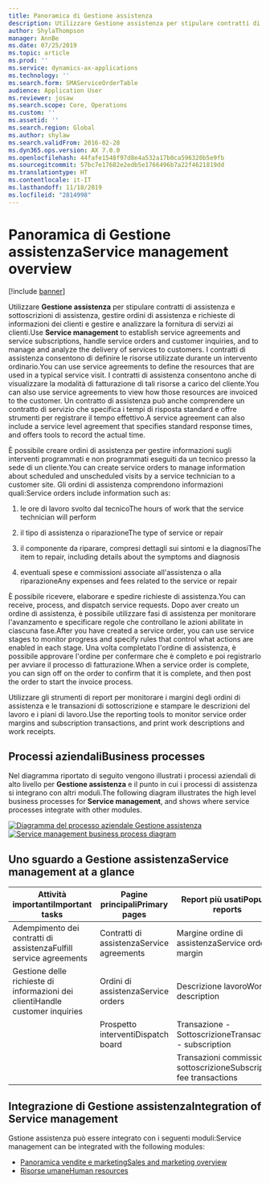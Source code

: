 ```yaml
---
title: Panoramica di Gestione assistenza
description: Utilizzare Gestione assistenza per stipulare contratti di assistenza e sottoscrizioni di assistenza, gestire ordini di assistenza e richieste di informazioni dei clienti e gestire e analizzare la fornitura di servizi ai clienti.
author: ShylaThompson
manager: AnnBe
ms.date: 07/25/2019
ms.topic: article
ms.prod: ''
ms.service: dynamics-ax-applications
ms.technology: ''
ms.search.form: SMAServiceOrderTable
audience: Application User
ms.reviewer: josaw
ms.search.scope: Core, Operations
ms.custom: ''
ms.assetid: ''
ms.search.region: Global
ms.author: shylaw
ms.search.validFrom: 2016-02-28
ms.dyn365.ops.version: AX 7.0.0
ms.openlocfilehash: 44fafe1548f97d8e4a532a17b0ca596320b5e9fb
ms.sourcegitcommit: 57bc7e17682e2edb5e1766496b7a22f4621819dd
ms.translationtype: HT
ms.contentlocale: it-IT
ms.lasthandoff: 11/18/2019
ms.locfileid: "2814998"
---
```

# <a name="service-management-overview"></a><span data-ttu-id="54782-103">Panoramica di Gestione assistenza</span><span class="sxs-lookup"><span data-stu-id="54782-103">Service management overview</span></span>

[!include [banner](../includes/banner.md)]


<span data-ttu-id="54782-104">Utilizzare **Gestione assistenza** per stipulare contratti di assistenza e sottoscrizioni di assistenza, gestire ordini di assistenza e richieste di informazioni dei clienti e gestire e analizzare la fornitura di servizi ai clienti.</span><span class="sxs-lookup"><span data-stu-id="54782-104">Use **Service management** to establish service agreements and service subscriptions, handle service orders and customer inquiries, and to manage and analyze the delivery of services to customers.</span></span> <span data-ttu-id="54782-105">I contratti di assistenza consentono di definire le risorse utilizzate durante un intervento ordinario.</span><span class="sxs-lookup"><span data-stu-id="54782-105">You can use service agreements to define the resources that are used in a typical service visit.</span></span> <span data-ttu-id="54782-106">I contratti di assistenza consentono anche di visualizzare la modalità di fatturazione di tali risorse a carico del cliente.</span><span class="sxs-lookup"><span data-stu-id="54782-106">You can also use service agreements to view how those resources are invoiced to the customer.</span></span> <span data-ttu-id="54782-107">Un contratto di assistenza può anche comprendere un contratto di servizio che specifica i tempi di risposta standard e offre strumenti per registrare il tempo effettivo.</span><span class="sxs-lookup"><span data-stu-id="54782-107">A service agreement can also include a service level agreement that specifies standard response times, and offers tools to record the actual time.</span></span>

<span data-ttu-id="54782-108">È possibile creare ordini di assistenza per gestire informazioni sugli interventi programmati e non programmati eseguiti da un tecnico presso la sede di un cliente.</span><span class="sxs-lookup"><span data-stu-id="54782-108">You can create service orders to manage information about scheduled and unscheduled visits by a service technician to a customer site.</span></span> <span data-ttu-id="54782-109">Gli ordini di assistenza comprendono informazioni quali:</span><span class="sxs-lookup"><span data-stu-id="54782-109">Service orders include information such as:</span></span>

1.  <span data-ttu-id="54782-110">le ore di lavoro svolto dal tecnico</span><span class="sxs-lookup"><span data-stu-id="54782-110">The hours of work that the service technician will perform</span></span>

2.  <span data-ttu-id="54782-111">il tipo di assistenza o riparazione</span><span class="sxs-lookup"><span data-stu-id="54782-111">The type of service or repair</span></span>

3.  <span data-ttu-id="54782-112">il componente da riparare, compresi dettagli sui sintomi e la diagnosi</span><span class="sxs-lookup"><span data-stu-id="54782-112">The item to repair, including details about the symptoms and diagnosis</span></span>

4.  <span data-ttu-id="54782-113">eventuali spese e commissioni associate all'assistenza o alla riparazione</span><span class="sxs-lookup"><span data-stu-id="54782-113">Any expenses and fees related to the service or repair</span></span>

<span data-ttu-id="54782-114">È possibile ricevere, elaborare e spedire richieste di assistenza.</span><span class="sxs-lookup"><span data-stu-id="54782-114">You can receive, process, and dispatch service requests.</span></span> <span data-ttu-id="54782-115">Dopo aver creato un ordine di assistenza, è possibile utilizzare fasi di assistenza per monitorare l'avanzamento e specificare regole che controllano le azioni abilitate in ciascuna fase.</span><span class="sxs-lookup"><span data-stu-id="54782-115">After you have created a service order, you can use service stages to monitor progress and specify rules that control what actions are enabled in each stage.</span></span> <span data-ttu-id="54782-116">Una volta completato l'ordine di assistenza, è possibile approvare l'ordine per confermare che è completo e poi registrarlo per avviare il processo di fatturazione.</span><span class="sxs-lookup"><span data-stu-id="54782-116">When a service order is complete, you can sign off on the order to confirm that it is complete, and then post the order to start the invoice process.</span></span>

<span data-ttu-id="54782-117">Utilizzare gli strumenti di report per monitorare i margini degli ordini di assistenza e le transazioni di sottoscrizione e stampare le descrizioni del lavoro e i piani di lavoro.</span><span class="sxs-lookup"><span data-stu-id="54782-117">Use the reporting tools to monitor service order margins and subscription transactions, and print work descriptions and work receipts.</span></span>

## <a name="business-processes"></a><span data-ttu-id="54782-118">Processi aziendali</span><span class="sxs-lookup"><span data-stu-id="54782-118">Business processes</span></span>

<span data-ttu-id="54782-119">Nel diagramma riportato di seguito vengono illustrati i processi aziendali di alto livello per **Gestione assistenza** e il punto in cui i processi di assistenza si integrano con altri moduli.</span><span class="sxs-lookup"><span data-stu-id="54782-119">The following diagram illustrates the high level business processes for **Service management**, and shows where service processes integrate with other modules.</span></span>

<span data-ttu-id="54782-120">[![Diagramma del processo aziendale Gestione assistenza](./media/sm_home_page.gif)](./media/sm_home_page.gif)</span><span class="sxs-lookup"><span data-stu-id="54782-120">[![Service management business process diagram](./media/sm_home_page.gif)](./media/sm_home_page.gif)</span></span>

## <a name="service-management-at-a-glance"></a><span data-ttu-id="54782-121">Uno sguardo a Gestione assistenza</span><span class="sxs-lookup"><span data-stu-id="54782-121">Service management at a glance</span></span>

|<span data-ttu-id="54782-122">Attività importanti</span><span class="sxs-lookup"><span data-stu-id="54782-122">Important tasks</span></span>           | <span data-ttu-id="54782-123">Pagine principali</span><span class="sxs-lookup"><span data-stu-id="54782-123">Primary pages</span></span>                         |<span data-ttu-id="54782-124">Report più usati</span><span class="sxs-lookup"><span data-stu-id="54782-124">Popular reports</span></span>              |
|--------------------------|---------------------------------------|-----------------------------|
|<span data-ttu-id="54782-125">Adempimento dei contratti di assistenza</span><span class="sxs-lookup"><span data-stu-id="54782-125">Fulfill service agreements</span></span>|<span data-ttu-id="54782-126">Contratti di assistenza</span><span class="sxs-lookup"><span data-stu-id="54782-126">Service agreements</span></span>                     |<span data-ttu-id="54782-127">Margine ordine di assistenza</span><span class="sxs-lookup"><span data-stu-id="54782-127">Service order margin</span></span>         |
|<span data-ttu-id="54782-128">Gestione delle richieste di informazioni dei clienti</span><span class="sxs-lookup"><span data-stu-id="54782-128">Handle customer inquiries</span></span> |<span data-ttu-id="54782-129">Ordini di assistenza</span><span class="sxs-lookup"><span data-stu-id="54782-129">Service orders</span></span>                         |<span data-ttu-id="54782-130">Descrizione lavoro</span><span class="sxs-lookup"><span data-stu-id="54782-130">Work description</span></span>             |
|                          |<span data-ttu-id="54782-131">Prospetto interventi</span><span class="sxs-lookup"><span data-stu-id="54782-131">Dispatch board</span></span>                         |<span data-ttu-id="54782-132">Transazione - Sottoscrizione</span><span class="sxs-lookup"><span data-stu-id="54782-132">Transaction - subscription</span></span>   |
|                          |                                       |<span data-ttu-id="54782-133">Transazioni commissione sottoscrizione</span><span class="sxs-lookup"><span data-stu-id="54782-133">Subscription fee transactions</span></span>|


## <a name="integration-of-service-management"></a><span data-ttu-id="54782-134">Integrazione di Gestione assistenza</span><span class="sxs-lookup"><span data-stu-id="54782-134">Integration of Service management</span></span>

<span data-ttu-id="54782-135">Gstione assistenza può essere integrato con i seguenti moduli:</span><span class="sxs-lookup"><span data-stu-id="54782-135">Service management can be integrated with the following modules:</span></span>

  - [<span data-ttu-id="54782-136">Panoramica vendite e marketing</span><span class="sxs-lookup"><span data-stu-id="54782-136">Sales and marketing overview</span></span>](../sales-marketing/overview-sales-marketing.md)
  - [<span data-ttu-id="54782-137">Risorse umane</span><span class="sxs-lookup"><span data-stu-id="54782-137">Human resources</span></span>](https://docs.microsoft.com/dynamics365/unified-operations/talent/index)

  

